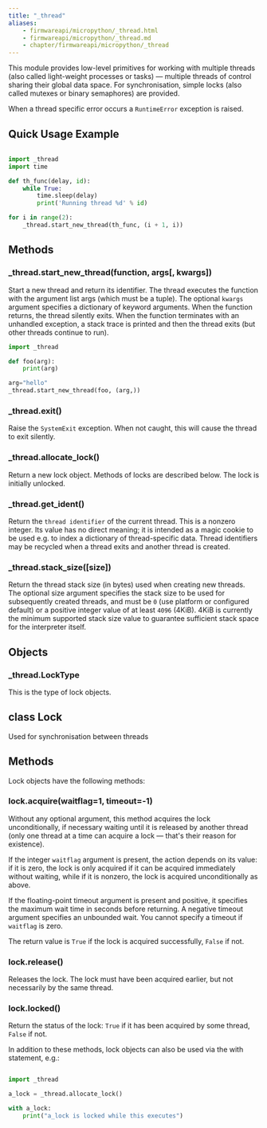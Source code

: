 ```yaml
---
title: "_thread"
aliases:
    - firmwareapi/micropython/_thread.html
    - firmwareapi/micropython/_thread.md
    - chapter/firmwareapi/micropython/_thread
---
```


This module provides low-level primitives for working with multiple threads (also called light-weight processes or tasks) — multiple threads of control sharing their global data space. For synchronisation, simple locks (also called mutexes or binary semaphores) are provided.

When a thread specific error occurs a `RuntimeError` exception is raised.

## Quick Usage Example

```python

import _thread
import time

def th_func(delay, id):
    while True:
        time.sleep(delay)
        print('Running thread %d' % id)

for i in range(2):
    _thread.start_new_thread(th_func, (i + 1, i))
```

## Methods

### _thread.start_new_thread(function, args[, kwargs])

Start a new thread and return its identifier. The thread executes the function with the argument list args (which must be a tuple). The optional `kwargs` argument specifies a dictionary of keyword arguments. When the function returns, the thread silently exits. When the function terminates with an unhandled exception, a stack trace is printed and then the thread exits (but other threads continue to run).

```python
import _thread

def foo(arg):
    print(arg)

arg="hello"
_thread.start_new_thread(foo, (arg,))
```

### _thread.exit()

Raise the `SystemExit` exception. When not caught, this will cause the thread to exit silently.

### _thread.allocate_lock()

Return a new lock object. Methods of locks are described below. The lock is initially unlocked.

### _thread.get_ident()

Return the `thread identifier` of the current thread. This is a nonzero integer. Its value has no direct meaning; it is intended as a magic cookie to be used e.g. to index a dictionary of thread-specific data. Thread identifiers may be recycled when a thread exits and another thread is created.

### _thread.stack_size([size])

Return the thread stack size (in bytes) used when creating new threads. The optional size argument specifies the stack size to be used for subsequently created threads, and must be `0` (use platform or configured default) or a positive integer value of at least `4096` (4KiB). 4KiB is currently the minimum supported stack size value to guarantee sufficient stack space for the interpreter itself.

## Objects

### _thread.LockType

This is the type of lock objects.

## class Lock

Used for synchronisation between threads

## Methods

Lock objects have the following methods:

### lock.acquire(waitflag=1, timeout=-1)

Without any optional argument, this method acquires the lock unconditionally, if necessary waiting until it is released by another thread (only one thread at a time can acquire a lock — that's their reason for existence).

If the integer `waitflag` argument is present, the action depends on its value: if it is zero, the lock is only acquired if it can be acquired immediately without waiting, while if it is nonzero, the lock is acquired unconditionally as above.

If the floating-point timeout argument is present and positive, it specifies the maximum wait time in seconds before returning. A negative timeout argument specifies an unbounded wait. You cannot specify a timeout if `waitflag` is zero.

The return value is `True` if the lock is acquired successfully, `False` if not.

### lock.release()

Releases the lock. The lock must have been acquired earlier, but not necessarily by the same thread.

### lock.locked()

Return the status of the lock: `True` if it has been acquired by some thread, `False` if not.

In addition to these methods, lock objects can also be used via the with statement, e.g.:

```python

import _thread

a_lock = _thread.allocate_lock()

with a_lock:
    print("a_lock is locked while this executes")
```

